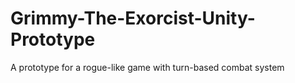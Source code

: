 # Grimmy-The-Exorcist-Unity-Prototype
 A prototype for a rogue-like game with turn-based combat system
